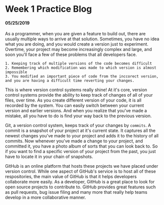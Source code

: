 # Week 1 Practice Blog
#### 05/25/2019

As a programmer, when you are given a feature to build out, there are usually multiple ways to arrive at that solution. Sometimes, you have no idea what you are doing, and you would create a version just to experiment. Overtime, your project may become increasingly complex and large, and soon you'll face a few of these problems that all developers face.

    1. Keeping track of multiple versions of the code becomes difficult
    2. Remembering which modification was made to which version is almost impossible
    3. You modified an important piece of code from the inccorect version, and you are having a difficult time reverting your changes.

This is where version control systems really shine! At it's core, version control systems provide the ability to keep track of changes of all of your files, over time. As you create different version of your code, it is all recorded by the system. You can easily switch between your current version and earlier versions. And when you realize that you've made a mistake, all you have to do is find your way back to the previous version.

Git, a version control system, keeps track of your changes by `commits`. A commit is a snapshot of your project at it's current state. It captures all the newest changes you've made to your project and adds it to the history of all commits. Now whenever you've made a change to your project, and committed it, you have a photo album of sorts that you can look back to. So if you want to find a specific version of your project from the past, you just have to locate it in your chain of snapshots. 

GitHub is an online platform that hosts these projects we have placed under version control. While one aspect of GitHub's service is to host all of these respositories, the main value of GitHub is that it helps developers collaborate more easily. As a developer, GitHub is a great place to look for open source projects to contribute to. GitHub provides great features such as pull requests, bug issue filing and many more that really help teams develop in a more collaborative manner. 